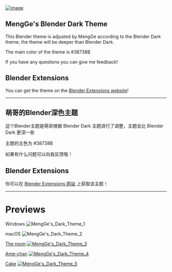 [![image](https://github.com/user-attachments/assets/2cd7eaf5-e5e3-4f37-b3a3-23f5f3b04e31)](https://github.com/menggekkd/MengGes_Blender_Dark_Theme)

## MengGe's Blender Dark Theme

This Blender theme is adjusted by MengGe according to the Blender Dark theme, the theme will be deeper than Blender Dark.

The main color of the theme is #38738B

If you have any questions you can give me feedback!

## Blender Extensions

You can get the theme on the [Blender Extensions website](https://extensions.blender.org/themes/mengges-dark-theme)!

---

## 萌哥的Blender深色主题

这个Blender主题是萌哥根据 Blender Dark 主题进行了调整，主题会比 Blender Dark 更深一些

主题的主色为 #38738B

如果有什么问题可以向我反馈哦！

## Blender Extensions

你可以在 [Blender Extensions 网站](https://extensions.blender.org/themes/mengges-dark-theme) 上获取该主题！

---

# Previews

Windows
![MengGe's_Dark_Theme_1](https://github.com/user-attachments/assets/a87d7fe5-fe86-48f0-8058-2b1bed45b3ae)

macOS
![MengGe's_Dark_Theme_2](https://github.com/user-attachments/assets/8b56cfc7-8014-4abc-ab9c-641677aa1af1)

[The room](https://artstation.com/artwork/492Bzl)
[![MengGe's_Dark_Theme_3](https://github.com/user-attachments/assets/d6bacb43-c1e5-4755-b746-bf9e16ff4f91)](https://artstation.com/artwork/492Bzl)

[Ame-chan](https://www.patreon.com/posts/kangel-wip-108770233?utm_medium=clipboard_copy&utm_source=copyLink&utm_campaign=postshare_creator&utm_content=join_link)
[![MengGe's_Dark_Theme_4](https://github.com/user-attachments/assets/1ad3a232-c6e1-4b6d-a220-48f0e34f9102)](https://www.patreon.com/posts/kangel-wip-108770233?utm_medium=clipboard_copy&utm_source=copyLink&utm_campaign=postshare_creator&utm_content=join_link)

[Cake](https://artstation.com/artwork/6Nramw)
[![MengGe's_Dark_Theme_5](https://github.com/user-attachments/assets/832bafdc-6d39-4c77-9548-2495024d74dd)](https://artstation.com/artwork/6Nramw)

